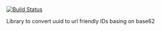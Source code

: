 [![Build Status](https://travis-ci.org/Devskiller/friendly-id.svg?branch=master)](https://travis-ci.org/Devskiller/friendly-id)


Library to convert uuid to url friendly IDs basing on base62
